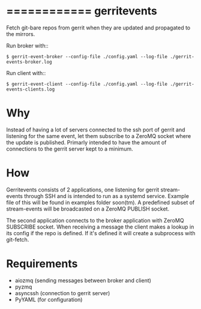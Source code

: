 ============
gerritevents
============

Fetch git-bare repos from gerrit when they are updated and propagated to the mirrors.

Run broker with::
	
	$ gerrit-event-broker --config-file ./config.yaml --log-file ./gerrit-events-broker.log

Run client with::
	
	$ gerrit-event-client --config-file ./config.yaml --log-file ./gerrit-events-clients.log

Why
===

Instead of having a lot of servers connected to the ssh port of gerrit and 
listening for the same event, let them subscribe to a ZeroMQ socket where the 
update is published. Primarly intended to have the amount of connections to 
the gerrit server kept to a minimum.

How
===

Gerritevents consists of 2 applications, one listening for gerrit 
stream-events through SSH and is intended to run as a systemd service. 
Example file of this will be found in examples folder soon(tm). 
A predefined subset of stream-events will be broadcasted on a ZeroMQ PUBLISH 
socket.

The second application connects to the broker application with ZeroMQ 
SUBSCRIBE socket. When receiving a message the client makes a lookup in its 
config if the repo is defined. If it's defined it will create a subprocess 
with git-fetch.

Requirements
============

  * aiozmq (sending messages between broker and client)
  * pyzmq
  * asyncssh (connection to gerrit server)
  * PyYAML (for configuration)